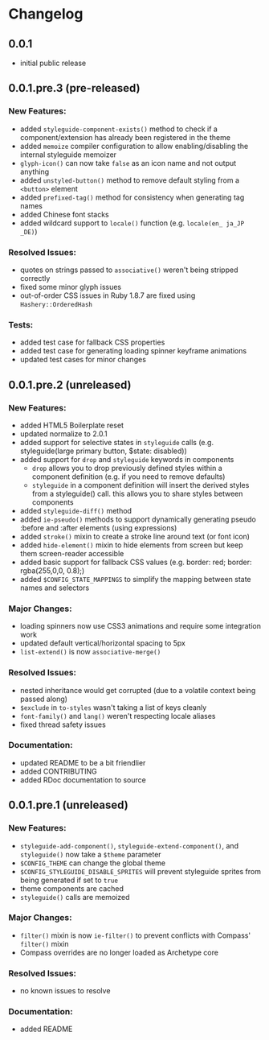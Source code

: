 # Changelog

## 0.0.1

- initial public release

## 0.0.1.pre.3 (pre-released)

### New Features:

- added `styleguide-component-exists()` method to check if a component/extension has already been registered in the theme
- added `memoize` compiler configuration to allow enabling/disabling the internal styleguide memoizer
- `glyph-icon()` can now take `false` as an icon name and not output anything
- added `unstyled-button()` method to remove default styling from a `<button>` element
- added `prefixed-tag()` method for consistency when generating tag names
- added Chinese font stacks
- added wildcard support to `locale()` function (e.g. `locale(en_ ja_JP _DE)`)

### Resolved Issues:

- quotes on strings passed to `associative()` weren't being stripped correctly
- fixed some minor glyph issues
- out-of-order CSS issues in Ruby 1.8.7 are fixed using `Hashery::OrderedHash`

### Tests:

- added test case for fallback CSS properties
- added test case for generating loading spinner keyframe animations
- updated test cases for minor changes

## 0.0.1.pre.2 (unreleased)

### New Features:

- added HTML5 Boilerplate reset
- updated normalize to 2.0.1
- added support for selective states in `styleguide` calls (e.g. styleguide(large primary button, $state: disabled))
- added support for `drop` and `styleguide` keywords in components
  - `drop` allows you to drop previously defined styles within a component definition (e.g. if you need to remove defaults)
  - `styleguide` in a component definition will insert the derived styles from a styleguide() call. this allows you to share styles between components
- added `styleguide-diff()` method
- added `ie-pseudo()` methods to support dynamically generating pseudo :before and :after elements (using expressions)
- added `stroke()` mixin to create a stroke line around text (or font icon)
- added `hide-element()` mixin to hide elements from screen but keep them screen-reader accessible
- added basic support for fallback CSS values (e.g. border: red; border: rgba(255,0,0, 0.8);)
- added `$CONFIG_STATE_MAPPINGS` to simplify the mapping between state names and selectors

### Major Changes:

- loading spinners now use CSS3 animations and require some integration work
- updated default vertical/horizontal spacing to 5px
- `list-extend()` is now `associative-merge()`

### Resolved Issues:

- nested inheritance would get corrupted (due to a volatile context being passed along)
- `$exclude` in `to-styles` wasn't taking a list of keys cleanly
- `font-family()` and `lang()` weren't respecting locale aliases
- fixed thread safety issues

### Documentation:

- updated README to be a bit friendlier
- added CONTRIBUTING
- added RDoc documentation to source

## 0.0.1.pre.1 (unreleased)

### New Features:

- `styleguide-add-component()`, `styleguide-extend-component()`, and `styleguide()` now take a `$theme` parameter
- `$CONFIG_THEME` can change the global theme
- `$CONFIG_STYLEGUIDE_DISABLE_SPRITES` will prevent styleguide sprites from being generated if set to `true`
- theme components are cached
- `styleguide()` calls are memoized

### Major Changes:

- `filter()` mixin is now `ie-filter()` to prevent conflicts with Compass' `filter()` mixin
- Compass overrides are no longer loaded as Archetype core

### Resolved Issues:

- no known issues to resolve

### Documentation:

- added README
